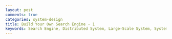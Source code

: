 ```yaml
---
layout: post
comments: true
categories: system-design
title: Build Your Own Search Engine - 1
keywords: Search Engine, Distributed System, Large-Scale System, System Design
---
```


<!--stackedit_data:
eyJoaXN0b3J5IjpbMTA5OTgwNzg0N119
-->